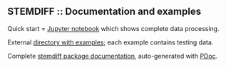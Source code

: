 STEMDIFF :: Documentation and examples
--------------------------------------

Quick start = [Jupyter notebook](./examples/ex1_stemdiff.nb.html)
which shows complete data processing.

External
[directory with examples](https://www.dropbox.com/scl/fo/321rnw7ywyiym0gsv68r1/h?dl=0&rlkey=ucr4kmaxqmgewsx20soo4rjsm);
each example contains testing data.

Complete [stemdiff package documentation](./pdoc.html/index.html),
auto-generated with [PDoc](https://pdoc.dev).